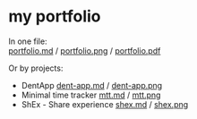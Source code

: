 # my portfolio

In one file:<br>
[portfolio.md](portfolio.md) / [portfolio.png](portfolio.png) / [portfolio.pdf](portfolio.pdf)

Or by projects:<br>
- DentApp [dent-app.md](dent-app/dent-app.md) / [dent-app.png](dent-app/dent-app.png)<br>
- Minimal time tracker [mtt.md](minimal_time_tracker/mtt.md) / [mtt.png](minimal_time_tracker/mtt.png)<br>
- ShEx - Share experience [shex.md](shex/shex.md) / [shex.png](shex/shex.png)<br>
